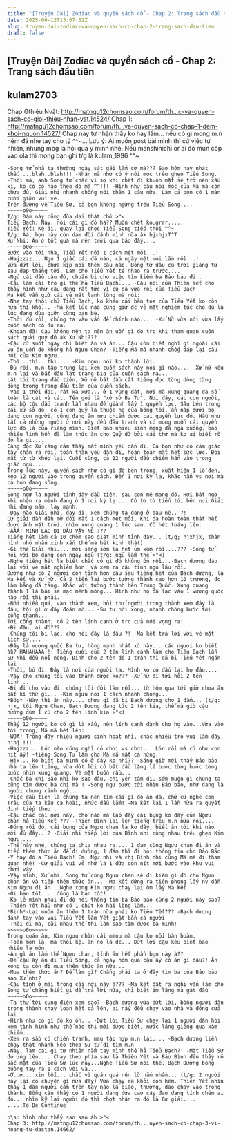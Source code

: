 ```yaml
---
title: "[Truyện Dài] Zodiac và quyển sách cổ - Chap 2: Trang sách đầu tiên"
date: 2025-06-12T13:07:52Z
slug: truyen-dai-zodiac-va-quyen-sach-co-chap-2-trang-sach-dau-tien
draft: false
---
```


## [Truyện Dài] Zodiac và quyển sách cổ - Chap 2: Trang sách đầu tiên

## kulam2703

Chap Gthiệu Nvật: http://matngu12chomsao.com/forum/th...c-va-quyen-sach-co-gioi-thieu-nhan-vat.14524/
Chap 1: http://matngu12chomsao.com/forum/th...va-quyen-sach-co-chap-1-dem-khoi-nguon.14527/
Chap này tự nhận thấy ko hay lắm... nếu có gì mong m.n ném đá nhẹ tay cho tý ^^~... 
Lưu ý: Ai muốn post bài mình thì cứ việc tự nhiên, nhưng mog là hỏi qua ý mình nhé. Nếu manshinichi or ai đó mún cóp vào ola thì mong bạn ghi t/g là kulam_1996 ^^~
~~~~~o0o~~~~~ 
-Song tử nhà ta thường ngày sát gái lắm cơ mà??? Sao hôm nay nhát thế.....blah..blah!!! -Nhân mã như có ý nói móc trêu ghẹo Tiểu Song. 
-Thôi mà, anh Song tử chắc vì sợ khi chết đi khuôn mặt sẽ trở nên xấu xí, ko có cô nào theo đó mà ^^!!! -Hình như câu nói móc của Mã mã còn chưa đủ, Giải nhi nhanh chống nói thêm 1 câu nữa. Làm cả bọn có 1 màn cười giỡn vui vẻ. 
Trên đường về Tiểu Sư, cả bọn không ngừng trêu Tiểu Song.... 
~~~~~o0o~~~~~ 
T/g: Đám này cũng đùa dai thật chứ >"<. 
Tiểu Bạch: Này, nói cái gì đó hả?? Muốn chết ko,grrr..... 
Tiểu Yết: Kệ đi, quay lại chọc Tiểu Song tiếp thôi ^^~ 
T/g: Áá, bọn này còn dám đòi đánh mình nữa àk hjxhjxT^T 
Xử Nhi: Ăn ở tốt quá mà nên trời quả báo đấy.... 
~~~~~o0o~~~~~ 
Bước vào tới nhà, Tiểu Yết nói 1 cách mệt mỏi...: 
-Hajzzzz....Ngủ 1 giấc cái đã nào, cả ngày mệt mỏi lắm rồi...! 
Vừa dứt lời, chưa kịp nói thêm câu nào. Bỗng từ đâu cú trời giáng từ sau đạp thẳng tới. Làm cho Tiểu Yết té nhào ra trước.... 
-Ngủ cái đầu cậu đó, chuẩn bị cho việc tìm kiếm ba Bảo bảo đi.. 
-Cậu làm cái trò gì thế hả Tiểu Bạch.... -Câu nói của Thiên Yết cho thấy hình như cậu đang rất tức vì cú đá vừa rồi của Tiểu Bạch 
Ma kết vẫn giữ cái vẻ mặt lạnh lùng mà nói: 
-Nhẹ tay thôi chứ Tiểu Bạch, ko khéo cái bàn tọa của Tiểu Yết ko còn nữa thì khổ... -Ma kết lúc nào cũng giữ đc vẻ mặt nghiêm túc cho dù là lúc đang đùa giỡn cùng bạn bè. 
-Thôi đủ rồi, chúng ta vào vấn đề chính nào.... -Xử Nữ vừa nói vừa lấy cuốn sách cổ đó ra. 
-Khoan đã! Cậu không nên ta nên ăn uốn gì đó trc khi tham quan cuốn sách quái quỷ đó àk Xử Nhi??? 
-Cậu cứ suốt ngày chỉ biết ăn và ăn... Cậu còn biết nghĩ gì ngoài cái vụ ăn uốn đó không hả Ngưu Chan? -Tiếng Mã mã nhanh chốg đáp lại câu nói của Kim ngưu.. 
-Thì...thì...thì.... -Kim ngưu nói ko thành lời. 
-Đủ rồi, m.n tập trung lại xem cuốn sách này nói gì nào.... -Xử nữ kêu m.n lại và bắt đầu lật trang bìa của cuốn sách ra... 
Lật tới trang đầu tiên, Xữ nữ bắt đầu cất tiếng đọc từng dòng từng dòng trong trang đầu tiên của cuốn sách. 
-Vào 1 thời đại, rất xa xưa... ở 1 vùng đất, nơi mà xung quang đa số toàn là cát và cát. Tên gọi là "xứ sở Ba Tư". Nơi đây, các con người, các bộ tộc đấu tranh lẫn nhau để giành lấy 1 quyền lực. Sâu bên trong cái xứ sở đó, có 1 con quỷ là thuộc hạ của bóng tối, ẩn nấp dưới bộ dạng con người, cũng đang âm mưu chiếm được cái quyền lực đó. Hầu như tất cả những người ở nơi này đều đấu tranh và có mong muốn cái quyền lực đó là của riêng mình. Biết bao nhiêu sinh mạng đã ngã xuống, bao nhiêu linh hồn đã làm thức ăn cho Quỷ dữ bởi cái thứ mà ko ai biết rõ đó là gì..... 
Càng đọc Xử càng cảm thấy mắt mình yếu dần đi. Cả bọn như có cảm giác tây chân rã rời, toàn thân yếu dần đi, hoàn toàn mất hết sức lực. Đôi mắt từ từ khép lại. Cuối cùng, cả 12 người đều chiềm hẳn vào trong giấc ngủ.... 
Trong lúc này, quyển sách như có gì đó bên trong, xuất hiện 1 lỗ đen, kéo 12 người vào trong quyển sách. Đến 1 nơi kỳ lạ, khác hẳn vs nơi mà cả bọn đang sống. 
~~~~~o0o~~~~~ 
Song ngư là người tỉnh dậy đầu tiên, sau con mê mang đó. Hơi bất ngờ khi nhận ra mình đang ở 1 nơi kỳ lạ.... Cô từ từ tiến tới bên nơi Giải nhi đang nằm, lay mạnh: 
-Dạy nào Giải nhi, dạy đi, xem chúng ta đang ở đâu nè.. ?! 
Cự giải dần dần mở đôi mắt 1 cách mệt mỏi. Khi đa hoàn toàn thất hết được ánh mặt trời, nhìn xung quang 1 lúc sau. Cô hét toáng lên: 
-ÁÁÁ! MÌNH LẠC ĐI ĐÂU VẬY NÈ ??? 
Tiếng hét làm cả 10 chòm sao giật mình tỉnh dậy... (t/g; hjxhjx, thân hình nhỏ nhắn xinh xắn thế mà hét kinh thật) 
-Gì thế Giải nhi.... mới sáng sớm la hét um xùm rồi....??? -Song tử nói với bộ dạng còn ngáy ngủ (t/g: ngủ lắm thế >"<) 
-Nghe tiếng hét là biết chắc có gì đó không ổn rồi...-Bạch dương đáp lại với vẻ mặt nghiêm hơn, và xem ra cậu tỉnh ngủ lâu rồi. 
Dường như có 2 người còn tỉnh hơn cậu sau tiếng hét của Bạch dương, là Ma kết và Xử nữ. Cả 2 tiến lại bước tường thành cao hơn 10 trượng, đc làm bằng đá tảng. Khác với tường thành bên Trung Quốc. Xung quang thành 1 là bãi sa mạc mênh mông... Hình như họ đã lạc vào 1 vương quốc nào rồi thì phải. 
-Nói nhiều quá, vào thành xem, hỏi thử người trong thành xem đây là đâu, tội gì ở đây đoán mò... -Sư tử nói xong, nhanh chóng bước tới cổng thành... 
Tới cổng thành, có 2 tên lính canh ở trc cửa nói vọng ra: 
-Đi đâu, ai đó??? 
-Chúng tôi bị lạc, cho hỏi đây là đâu ?! -Ma kết trả lời với vẻ mặt lịch sự.... 
-Đây là vương quốc Ba tư, hùng mạnh nhất xứ này... các ngươi ko biết àk? HAHAHAAA!!! Tiếng cười của 2 tên lính canh làm cho Tiểu Bạch lẫn Sư Nhi đều nổi nóng. Định cho 2 tên đó 1 trận thì đã bị Tiểu Yết ngăn lại 
-Thôi, bỏ đi. Đây là nơi của người ta. Mình ko có đấu lại họ đâu.... 
-Vậy cho chúng tôi vào thành được ko??? -Xử nữ đi tới hỏi 2 tên lính... 
-Đi đi cho vào đi, chúng tôi đói làm rồi... từ hôm qua tới giờ chưa ăn bất kì thứ gì... -Kim ngưu nói 1 cách nhanh chóng... 
*Bóp* -Này thì ăn này.... chưa gì đã bị Bạch dương cho 1 đấm... (t/g: hjx, tội Ngưu Chan, Bạch Dương đang tức 2 tên kia, thế mà giờ cậu hưởng dùm 1 cú cho 2 tên lính kia >"<) 
~~~~~o0o~~~~~ 
Thấy 12 người ko có gì là xấu, nên lính canh đành cho họ vào...Vừa vào tới trong, Mã mã hét lên: 
-WOA! Trông đây nhiều người sinh hoạt nhỉ, chắc nhiều trò vui lắm đây, hjhj !!! 
-Hajzzz... Lúc nào cũng nghĩ có chơi vs chơi... Lớn rồi mà cứ như con nít ấy! -tiếng Song Tử làm cho Mã mã mất cả hứng. 
-Hjx... ko biết ba mình có ở đây ko nhỉ?? -Sáng giờ mới thấy Bảo bảo nhà ta lên tiếng, vừa dứt lời cô bắt đầu lặng lẽ bước từng bước từng bước nhìn xung quang. Vẻ mặt buồn rầu... 
-Chắc ba chị Bảo nhi ko sao đâu, chị yên tâm đi, sớm muộn gì chúng ta cũng tìm được ba chị mà ! -Song ngư bước tới nhìn Bảo bảo, như đang là người chung cảnh ngộ... 
-Việc đầu tiên là chúng ta nên tìm cái gì đó ăn đã, chứ cứ nghe con Trâu của ta kêu ca hoài, nhức đầu lắm! -Ma kết lại 1 lần nữa ra quyết định tiếp theo.. 
-Cậu chắc cái nơi này, chỗ nào mà lắp đầy cái bụng ko đấy của Ngưu chan hả Tiểu Kết ??? -Thiên Bình lại lên tiếng trêu m.n nữa rồi.... 
-Đúng rồi đó, cái bụng của Ngưu chan là ko đấy, biết ăn tới khi nào mới đủ đây...? -Giải nhi tiếp lời của Bình nhi cùng nhau trêu ghẹo Kim ngưu.... 
-Thế này nhé, chúng ta chia nhau ra.... 1 đám cùng Ngưu chan đi ăn và tiếp thêm thức ăn để đi đường, 1 đám thì đi hỏi thông tin cho Bảo Bảo! 
-Ý hay đó a Tiểu Bạch! Em, Ngư nhi và chị Bình nhi cùng Mã mã đi tham quan nhé! -Cự giải vui vẻ như là 1 đứa con nít mới bước vào khu vui chơi vậy 
-Vậy mình, Xử nhi, Song tử cùng Ngưu chan sẽ đi kiếm gì đó cho Ngưu chan ăn và tiếp thêm thức ăn... -Ma kết đứng ra tiên phong lấy nv dẫn Kim Ngưu đi ăn...Nghe xong Kim ngưu chạy lại ôm lấy Ma kết 
-Ôi bạn tốt.... đúng là bạn tốt! 
-Ko lẽ mình phải đi dò hỏi thông tin ba Bảo bảo cùng 2 người này sao? -Thiên Yết hầu như có 1 chút ko hài lòng lắm... 
*Binh*-Lại muốn ăn thêm 1 trận nữa phải ko Tiểu Yết??? -Bạch dương đánh tay vào vai Tiểu Yết làm Yết giật bắn cả người 
-Thôi đi mà, cãi nhau thế thì làm sao tìm được ba mình! 
~~~~~o0o~~~~~ 
Trong quán ăn, Kim ngưu nhìn cái menu mà cậu ko nổi bàn hoàn. 
-Toàn món lạ, mà thôi kệ. ăn no là đc... Dứt lời cậu kêu biết bao nhiêu là món. 
-Ăn gì ăn lắm thế Ngưu chan, tính ăn hết phần bọn này à?? 
-Để cậu ấy ăn đi Tiểu Song, cả ngày hôm qua cậu ấy có ăn gì đâu?! Ăn xong ta còn đi mua thêm thức ăn nữa... 
-Mua thêm thức ăn? Để làm gì? Chẳng phải ta ở đây tìm ba của Bảo bảo sao Xử nhi? 
-Cậu tính ở mãi trong cái nơi này à??? -Ma kết đặt ra nghi vấn làm cho Song tử chẳng biết gì để trả lời nữa, chỉ biết im lặng mà gật đầu 
~~~~~o0o~~~~~ 
-Ta thử tới cung điện xem sao? -Bạch dương vừa dứt lời, bỗng người dân trong thành chạy loạn hết cả lên, ai nấy đều chạy vào nhà và đóng cửa lại 
-Hình như có gì đó ko ổn... -Dứt lời Tiểu Sư chạy lại 1 người dân hỏi xem tình hình như thế nào thì mới được biết, nước láng giếng qua xâm chiếm... 
-Xem ra sắp có chiến tranh, mau tập hợp m.n lại.... -Bạch dương liền chạy thật nhanh kéo theo Sư tử đi tìm m.n 
-Này, làm cái gì tự nhiên nắm tay mình thế hả Tiểu Bạch?! -Mặt Tiểu Sư đỏ ửng lên.... Chạy theo phía sau là Thiên Yết và Bảo Bình đều thấy rõ sắc mặt của Tiểu Sư lúc này...Nghe Tiểu Sư nói thế, Bạch Dương bỗng buông tay ra 1 cách vội và... 
-Ơ..ơ... xin lỗi... chắc vì quán quá nên lỡ nắm nhầm... (t/g: 2 người này lại có chuyện gì nữa đây) Vừa chạy ra khỏi con hẽm. Thiên Yết nhìn thấy 1 đàn người cầm trên tay nào lá giáo, thương, đao chạy vào trong thành. Bỗng cậu thấy có 1 người đang đưa cao cây đao đang tính chém ai đó... nhìn kỹ lại người đó thì chợt nhận ra đó là Cự giải.... 
.....To Be Continue
 
p\s: hình như thấy sao sao áh >"<
Chap 3: http://matngu12chomsao.com/forum/th...uyen-sach-co-chap-3-vi-hoang-tu-dastan.14662/